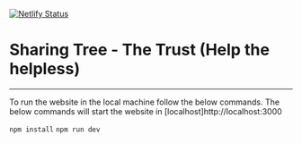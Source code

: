 [![Netlify Status](https://api.netlify.com/api/v1/badges/c45df1bf-c6db-42d6-ac82-b6d7258685bf/deploy-status)](https://app.netlify.com/sites/sharingtreetrust/deploys)

# Sharing Tree - The Trust (Help the helpless)
----------------------------------------------

To run the website in the local machine follow the below commands. The below commands will start the website in [localhost]http://localhost:3000

`npm install`
`npm run dev`

